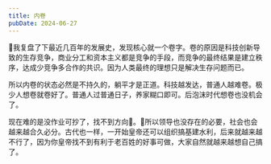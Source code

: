 ```yaml
---
title: 内卷
pubDate: 2024-06-27
---
```


🤔我复盘了下最近几百年的发展史，发现核心就一个卷字。卷的原因是科技创新导致的生存竞争，商业分工和资本主义都是竞争的手段，而竞争的最终结果是建立秩序，达成少竞争多合作的共识。因为人类最终的理想只是解决生存问题而已。

所以内卷的状态必然是不持久的，躺平才是正道。科技越发达，普通人越难卷。极少人想卷就卷好了。普通人过普通日子，养家糊口即可。后泡沫时代想卷也没机会了。

现在难的是没作业可抄了，找不到方向🧭。🤔所以领导也没存在的必要，社会也会越来越合久必分。古代也一样，一开始皇帝还可以组织搞基建水利，后来就越来越不行了，因为你皇帝找不到有利于老百姓的好事可做，大家自然就越来越想自己搞了。
